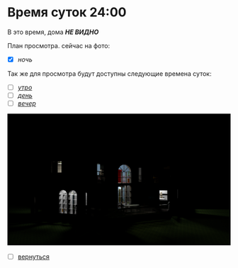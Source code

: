# Время суток 24:00
В это время, дома **_НЕ ВИДНО_**

План просмотра.
сейчас на фото:
- [x] _ночь_

Так же для просмотра будут доступны следующие времена суток: 
- [ ] [_утро_](README0.md)
- [ ] [_день_](README1.md)
- [ ] [_вечер_](README2.md)

![](img/house_03.png)

- [ ] [вернуться](README.md)